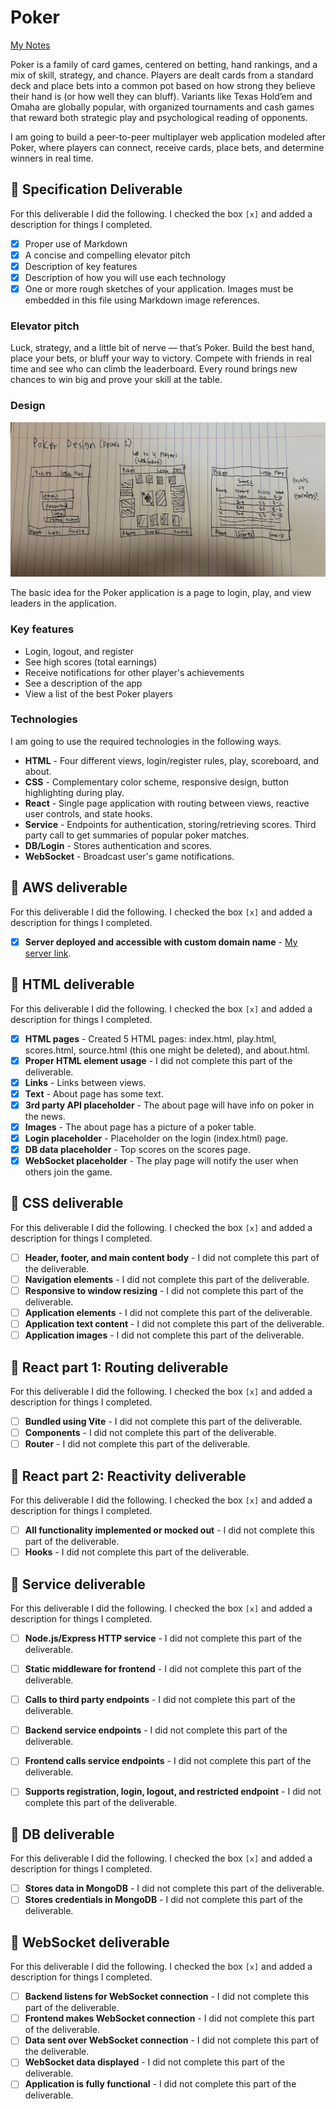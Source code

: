# Poker

[My Notes](notes.md)

Poker is a family of card games, centered on betting, hand rankings, and a mix of skill, strategy, and chance. Players are dealt cards from a standard deck and place bets into a common pot based on how strong they believe their hand is (or how well they can bluff). Variants like Texas Hold’em and Omaha are globally popular, with organized tournaments and cash games that reward both strategic play and psychological reading of opponents.

I am going to build a peer-to-peer multiplayer web application modeled after Poker, where players can connect, receive cards, place bets, and determine winners in real time.




## 🚀 Specification Deliverable

For this deliverable I did the following. I checked the box `[x]` and added a description for things I completed.

- [x] Proper use of Markdown
- [x] A concise and compelling elevator pitch
- [x] Description of key features
- [x] Description of how you will use each technology
- [x] One or more rough sketches of your application. Images must be embedded in this file using Markdown image references.

### Elevator pitch

Luck, strategy, and a little bit of nerve — that’s Poker. Build the best hand, place your bets, or bluff your way to victory. Compete with friends in real time and see who can climb the leaderboard. Every round brings new chances to win big and prove your skill at the table.

### Design

![Design image](pokerDraft1.jpeg)

The basic idea for the Poker application is a page to login, play, and view leaders in the application. 


### Key features

- Login, logout, and register
- See high scores (total earnings)
- Receive notifications for other player's achievements
- See a description of the app
- View a list of the best Poker players

### Technologies

I am going to use the required technologies in the following ways.

- **HTML** - Four different views, login/register rules, play, scoreboard, and about.
- **CSS** - Complementary color scheme, responsive design, button highlighting during play.
- **React** - Single page application with routing between views, reactive user controls, and state hooks.
- **Service** - Endpoints for authentication, storing/retrieving scores. Third party call to get summaries of popular poker matches.
- **DB/Login** - Stores authentication and scores.
- **WebSocket** - Broadcast user's game notifications.

## 🚀 AWS deliverable

For this deliverable I did the following. I checked the box `[x]` and added a description for things I completed.

- [x] **Server deployed and accessible with custom domain name** - [My server link](https://jordanspoker.click).

## 🚀 HTML deliverable

For this deliverable I did the following. I checked the box `[x]` and added a description for things I completed.

- [x] **HTML pages** - Created 5 HTML pages: index.html, play.html, scores.html, source.html (this one might be deleted), and about.html.
- [x] **Proper HTML element usage** - I did not complete this part of the deliverable.
- [x] **Links** - Links between views.
- [x] **Text** - About page has some text.
- [x] **3rd party API placeholder** - The about page will have info on poker in the news. 
- [x] **Images** - The about page has a picture of a poker table.
- [x] **Login placeholder** - Placeholder on the login (index.html) page.
- [x] **DB data placeholder** - Top scores on the scores page.
- [x] **WebSocket placeholder** - The play page will notify the user when others join the game.

## 🚀 CSS deliverable

For this deliverable I did the following. I checked the box `[x]` and added a description for things I completed.

- [ ] **Header, footer, and main content body** - I did not complete this part of the deliverable.
- [ ] **Navigation elements** - I did not complete this part of the deliverable.
- [ ] **Responsive to window resizing** - I did not complete this part of the deliverable.
- [ ] **Application elements** - I did not complete this part of the deliverable.
- [ ] **Application text content** - I did not complete this part of the deliverable.
- [ ] **Application images** - I did not complete this part of the deliverable.

## 🚀 React part 1: Routing deliverable

For this deliverable I did the following. I checked the box `[x]` and added a description for things I completed.

- [ ] **Bundled using Vite** - I did not complete this part of the deliverable.
- [ ] **Components** - I did not complete this part of the deliverable.
- [ ] **Router** - I did not complete this part of the deliverable.

## 🚀 React part 2: Reactivity deliverable

For this deliverable I did the following. I checked the box `[x]` and added a description for things I completed.

- [ ] **All functionality implemented or mocked out** - I did not complete this part of the deliverable.
- [ ] **Hooks** - I did not complete this part of the deliverable.

## 🚀 Service deliverable

For this deliverable I did the following. I checked the box `[x]` and added a description for things I completed.

- [ ] **Node.js/Express HTTP service** - I did not complete this part of the deliverable.
- [ ] **Static middleware for frontend** - I did not complete this part of the deliverable.
- [ ] **Calls to third party endpoints** - I did not complete this part of the deliverable.
- [ ] **Backend service endpoints** - I did not complete this part of the deliverable.
- [ ] **Frontend calls service endpoints** - I did not complete this part of the deliverable.
- [ ] **Supports registration, login, logout, and restricted endpoint** - I did not complete this part of the deliverable.


## 🚀 DB deliverable

For this deliverable I did the following. I checked the box `[x]` and added a description for things I completed.

- [ ] **Stores data in MongoDB** - I did not complete this part of the deliverable.
- [ ] **Stores credentials in MongoDB** - I did not complete this part of the deliverable.

## 🚀 WebSocket deliverable

For this deliverable I did the following. I checked the box `[x]` and added a description for things I completed.

- [ ] **Backend listens for WebSocket connection** - I did not complete this part of the deliverable.
- [ ] **Frontend makes WebSocket connection** - I did not complete this part of the deliverable.
- [ ] **Data sent over WebSocket connection** - I did not complete this part of the deliverable.
- [ ] **WebSocket data displayed** - I did not complete this part of the deliverable.
- [ ] **Application is fully functional** - I did not complete this part of the deliverable.

